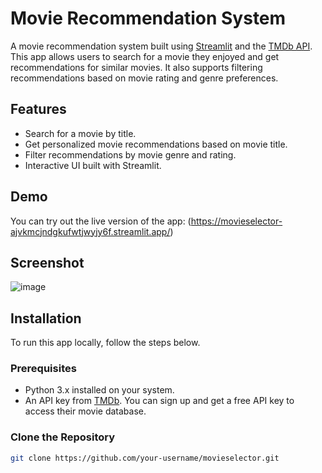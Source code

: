 # Movie Recommendation System

A movie recommendation system built using [Streamlit](https://streamlit.io/) and the [TMDb API](https://developers.themoviedb.org/3). This app allows users to search for a movie they enjoyed and get recommendations for similar movies. It also supports filtering recommendations based on movie rating and genre preferences.

## Features

- Search for a movie by title.
- Get personalized movie recommendations based on movie title.
- Filter recommendations by movie genre and rating.
- Interactive UI built with Streamlit.

## Demo

You can try out the live version of the app: (https://movieselector-ajvkmcjndgkufwtjwyjy6f.streamlit.app/)

## Screenshot
![image](https://github.com/user-attachments/assets/6e3c0e14-7624-4458-a6c1-df91db8f8f2b)


## Installation

To run this app locally, follow the steps below.

### Prerequisites

- Python 3.x installed on your system.
- An API key from [TMDb](https://www.themoviedb.org/). You can sign up and get a free API key to access their movie database.

### Clone the Repository

```bash
git clone https://github.com/your-username/movieselector.git


